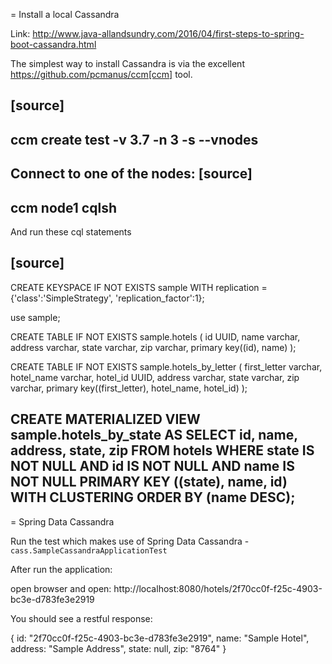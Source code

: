 = Install a local Cassandra

Link: http://www.java-allandsundry.com/2016/04/first-steps-to-spring-boot-cassandra.html

The simplest way to install Cassandra is via the excellent https://github.com/pcmanus/ccm[ccm] tool.

[source]
----
ccm create test -v 3.7 -n 3 -s --vnodes
----


Connect to one of the nodes:
[source]
----
ccm node1 cqlsh
----

And run these cql statements

[source]
----

CREATE KEYSPACE IF NOT EXISTS sample WITH replication = {'class':'SimpleStrategy', 'replication_factor':1};

use sample;

CREATE TABLE IF NOT EXISTS  sample.hotels (
    id UUID,
    name varchar,
    address varchar,
    state varchar,
    zip varchar,
    primary key((id), name)
);

CREATE TABLE IF NOT EXISTS  sample.hotels_by_letter (
    first_letter varchar,
    hotel_name varchar,
    hotel_id UUID,
    address varchar,
    state varchar,
    zip varchar,
    primary key((first_letter), hotel_name, hotel_id)
);


CREATE MATERIALIZED VIEW sample.hotels_by_state AS
SELECT id, name, address, state, zip FROM hotels
WHERE state IS NOT NULL AND id IS NOT NULL AND name IS NOT NULL
PRIMARY KEY ((state), name, id)
WITH CLUSTERING ORDER BY (name DESC);
----

= Spring Data Cassandra

Run the test which makes use of Spring Data Cassandra - `cass.SampleCassandraApplicationTest`


After run the application:

open browser and open: http://localhost:8080/hotels/2f70cc0f-f25c-4903-bc3e-d783fe3e2919

You should see a restful response: 

{
id: "2f70cc0f-f25c-4903-bc3e-d783fe3e2919",
name: "Sample Hotel",
address: "Sample Address",
state: null,
zip: "8764"
}


